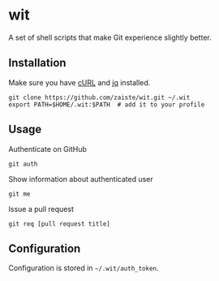 # wit

A set of shell scripts that make Git experience slightly better.

## Installation

Make sure you have [cURL][1] and [jq][2] installed.

    git clone https://github.com/zaiste/wit.git ~/.wit
    export PATH=$HOME/.wit:$PATH  # add it to your profile

## Usage

Authenticate on GitHub

    git auth

Show information about authenticated user

    git me

Issue a pull request

    git req [pull request title]

## Configuration

Configuration is stored in `~/.wit/auth_token`.


[1]: http://curl.haxx.se/
[2]: http://stedolan.github.io/jq/

